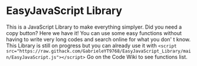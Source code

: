 # EasyJavaScript Library

This is a JavaScript Library to make everything simplyer.
Did you need a copy button? Here we have it!
You can use some easy functions without having to write very long codes and search online for what you don' t know.
This Library is still on progress but you can already use it with `<script src="https://raw.githack.com/GabrieleYT9768/EasyJavaScript_Library/main/EasyJavaScript.js"></script>`
Go on the Code Wiki to see functions list.
